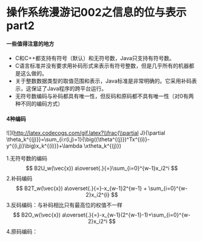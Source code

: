 # 操作系统漫游记002之信息的位与表示part2

#### 一些值得注意的地方

+ C和C++都支持有符号（默认）和无符号数，Java只支持有符号数。
+ C语言标准并没有要求用补码形式来表示有符号整数，但是几乎所有的机器都是这么做的。
+ 关于整数数据类型的取值范围和表示，Java标准是非常明确的。它采用补码表示，这保证了Java程序的跨平台运行。
+ 无符号数编码与补码都具有唯一性，但反码和原码都不具有唯一性（对0有两种不同的编码方式）

#### 4种编码

![](http://latex.codecogs.com/gif.latex?\\frac{\\partial J}{\\partial \\theta_k^{(j)}}=\\sum_{i:r(i,j)=1}{\\big((\\theta^{(j)})^Tx^{(i)}-y^{(i,j)}\\big)x_k^{(i)}}+\\lambda \\xtheta_k^{(j)})


1.无符号数的编码
$$
B2U_w(\vec{x}) a\overset{.}{=}\sum_{i=0}^{w-1}x_i2^i
$$
2.补码编码
$$
B2T_w(\vec{x}) a\overset{.}{=}-x_{w-1}2^{w-1} + \sum_{i=0}^{w-2}x_i2^{i}
$$
3.反码编码：与补码相比只有最高位的权值不一样
$$
B2O_w(\vec{x}) a\overset{.}{=}-x_{w-1}(2^{w-1}-1)+\sum_{i=0}^{w-2}x_i2^i
$$
4.原码编码：



